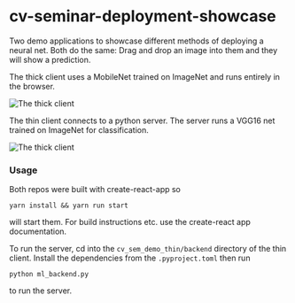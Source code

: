 # cv-seminar-deployment-showcase

Two demo applications to showcase different methods of deploying a neural net.
Both do the same:
Drag and drop an image into them and they will show a prediction.

The thick client uses a MobileNet trained on ImageNet and runs entirely in the browser.


![The thick client](https://github.com/mx-e/cv-seminar-deployment-showcase/blob/main/thick_client.png)


The thin client connects to a python server. The server runs a VGG16 net trained on ImageNet for classification.


![The thick client](https://github.com/mx-e/cv-seminar-deployment-showcase/blob/main/thin_client.png)


### Usage

Both repos were built with create-react-app so 

```
yarn install && yarn run start
```
will start them. For build instructions etc. use the create-react app documentation.

To run the server, cd into the `cv_sem_demo_thin/backend` directory of the thin client. Install the dependencies from the `.pyproject.toml` then run 

```
python ml_backend.py
```
to run the server.
